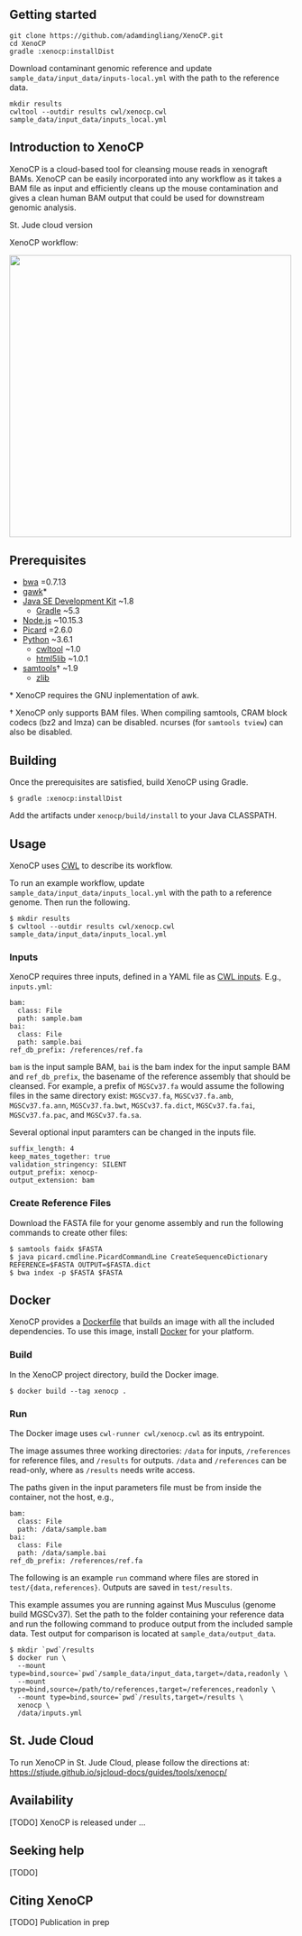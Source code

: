 ## Getting started

	git clone https://github.com/adamdingliang/XenoCP.git
	cd XenoCP
	gradle :xenocp:installDist

Download contaminant genomic reference and update `sample_data/input_data/inputs-local.yml` with the path to the reference data.

   
	mkdir results
	cwltool --outdir results cwl/xenocp.cwl sample_data/input_data/inputs_local.yml
	
## Introduction to XenoCP

XenoCP is a cloud-based tool for cleansing mouse reads in xenograft BAMs. XenoCP can be easily incorporated into any workflow as it takes a BAM file
as input and efficiently cleans up the mouse contamination and gives a clean human BAM output that could be used for downstream
genomic analysis. 

St. Jude cloud version

XenoCP workflow:
<!--![Alt text](images/xenocp_workflow2.png) -->
<img src="images/xenocp_workflow2.png" width="500">

## Prerequisites

  * [bwa] =0.7.13
  * [gawk]*
  * [Java SE Development Kit] ~1.8
    * [Gradle] ~5.3
  * [Node.js] ~10.15.3
  * [Picard] =2.6.0
  * [Python] ~3.6.1
    * [cwltool] ~1.0
    * [html5lib] ~1.0.1
  * [samtools]† ~1.9
    * [zlib]

\* XenoCP requires the GNU inplementation of awk.

† XenoCP only supports BAM files. When compiling samtools, CRAM block codecs
(bz2 and lmza) can be disabled. ncurses (for `samtools tview`) can also be
disabled.

[bwa]: https://github.com/lh3/bwa
[gawk]: https://www.gnu.org/software/gawk/
[Java SE Development Kit]: https://www.oracle.com/technetwork/java/javase/overview/index.html
[Gradle]: https://gradle.org/
[Node.js]: https://nodejs.org/en/
[Picard]: https://broadinstitute.github.io/picard/
[Python]: https://www.python.org/
[cwltool]: https://github.com/common-workflow-language/cwltool
[html5lib]: https://github.com/html5lib/html5lib-python
[samtools]: http://www.htslib.org/
[zlib]: https://www.zlib.net/

## Building

Once the prerequisites are satisfied, build XenoCP using Gradle. 

```
$ gradle :xenocp:installDist
```

Add the artifacts under `xenocp/build/install` to your Java CLASSPATH.

## Usage

XenoCP uses [CWL] to describe its workflow.

To run an example workflow, update `sample_data/input_data/inputs_local.yml` with the path to a reference genome.
Then run the following.

```
$ mkdir results
$ cwltool --outdir results cwl/xenocp.cwl sample_data/input_data/inputs_local.yml
```

[CWL]: https://www.commonwl.org/

### Inputs

XenoCP requires three inputs, defined in a YAML file as [CWL inputs]. E.g., `inputs.yml`:

```
bam:
  class: File
  path: sample.bam
bai:
  class: File
  path: sample.bai
ref_db_prefix: /references/ref.fa
```

`bam` is the input sample BAM, `bai` is the bam index for the input sample BAM 
 and `ref_db_prefix`, the basename of the reference assembly that should be cleansed. 
For example, a prefix of `MGSCv37.fa` would assume
the following files in the same directory exist: `MGSCv37.fa`,
`MGSCv37.fa.amb`, `MGSCv37.fa.ann`, `MGSCv37.fa.bwt`, `MGSCv37.fa.dict`,
`MGSCv37.fa.fai`, `MGSCv37.fa.pac`, and `MGSCv37.fa.sa`.

Several optional input paramters can be changed in the inputs file.

```
suffix_length: 4
keep_mates_together: true
validation_stringency: SILENT
output_prefix: xenocp-
output_extension: bam
```

### Create Reference Files

Download the FASTA file for your genome assembly and run the following commands to create other files:
```
$ samtools faidx $FASTA
$ java picard.cmdline.PicardCommandLine CreateSequenceDictionary REFERENCE=$FASTA OUTPUT=$FASTA.dict
$ bwa index -p $FASTA $FASTA
```

[CWL inputs]: https://www.commonwl.org/user_guide/02-1st-example/index.html

## Docker

XenoCP provides a [Dockerfile] that builds an image with all the included
dependencies. To use this image, install [Docker] for your platform.

[Docker]: https://www.docker.com/

### Build

In the XenoCP project directory, build the Docker image.

```
$ docker build --tag xenocp .
```

### Run

The Docker image uses `cwl-runner cwl/xenocp.cwl` as its entrypoint.

The image assumes three working directories: `/data` for inputs, `/references` for
reference files, and `/results` for outputs. `/data` and `/references` can be
read-only, where as `/results` needs write access.

The paths given in the input parameters file must be from inside the
container, not the host, e.g.,

```
bam:
  class: File
  path: /data/sample.bam
bai: 
  class: File
  path: /data/sample.bai
ref_db_prefix: /references/ref.fa
```

The following is an example `run` command where files are stored in `test/{data,references}`. Outputs are saved in `test/results`.

This example assumes you are running against Mus Musculus (genome build MGSCv37). Set the path to the folder containing your reference data
and run the following command to produce output from the included sample data. Test output for comparison is located at `sample_data/output_data`.

```
$ mkdir `pwd`/results
$ docker run \
  --mount type=bind,source=`pwd`/sample_data/input_data,target=/data,readonly \
  --mount type=bind,source=/path/to/references,target=/references,readonly \
  --mount type=bind,source=`pwd`/results,target=/results \
  xenocp \
  /data/inputs.yml
```

[Dockerfile]: ./Dockerfile

## St. Jude Cloud

To run XenoCP in St. Jude Cloud, please follow the directions at: https://stjude.github.io/sjcloud-docs/guides/tools/xenocp/

## Availability

[TODO] XenoCP is released under ...

## Seeking help

[TODO]

## Citing XenoCP

[TODO] Publication in prep